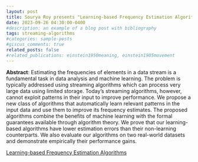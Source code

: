 ```yaml
---
layout: post
title: Sourya Roy presents "Learning-based Frequency Estimation Algorithms"
date: 2023-09-26 04:30:00-0400
#description: an example of a blog post with bibliography
tags: streaming-algorithms
#categories: sample-posts
#giscus_comments: true
related_posts: false
#related_publications: einstein1950meaning, einstein1905movement
---
```


**Abstract**: Estimating the frequencies of elements in a data stream is a fundamental task in data analysis and machine learning. The problem is typically addressed using streaming algorithms which can process very large data using limited storage. Today’s streaming algorithms, however, cannot exploit patterns in their input to improve performance. We propose a new class of algorithms that automatically learn relevant patterns in the input data and use them to improve its frequency estimates. The proposed algorithms combine the benefits of machine learning with the formal guarantees available through algorithm theory. We prove that our learning-based algorithms have lower estimation errors than their non-learning counterparts. We also evaluate our algorithms on two real-world datasets and demonstrate empirically their performance gains.

[Learning-based Frequency Estimation Algorithms](https://par.nsf.gov/servlets/purl/10112257)